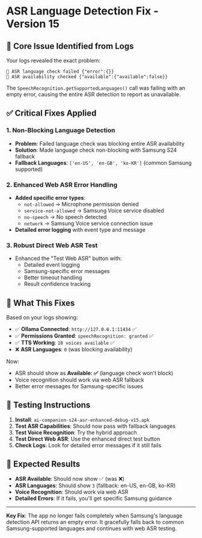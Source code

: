 # ASR Language Detection Fix - Version 15

## 🎯 **Core Issue Identified from Logs**

Your logs revealed the exact problem:
```
🎤 ASR language check failed {"error":{}}
🎤 ASR availability checked {"available":{"available":false}}
```

The `SpeechRecognition.getSupportedLanguages()` call was failing with an empty error, causing the entire ASR detection to report as unavailable.

## ✅ **Critical Fixes Applied**

### 1. **Non-Blocking Language Detection**
- **Problem**: Failed language check was blocking entire ASR availability
- **Solution**: Made language check non-blocking with Samsung S24 fallback
- **Fallback Languages**: `['en-US', 'en-GB', 'ko-KR']` (common Samsung supported)

### 2. **Enhanced Web ASR Error Handling**
- **Added specific error types**:
  - `not-allowed` → Microphone permission denied
  - `service-not-allowed` → Samsung Voice service disabled  
  - `no-speech` → No speech detected
  - `network` → Samsung Voice service connection issue
- **Detailed error logging** with event type and message

### 3. **Robust Direct Web ASR Test**
- Enhanced the "Test Web ASR" button with:
  - Detailed event logging
  - Samsung-specific error messages
  - Better timeout handling
  - Result confidence tracking

## 🔬 **What This Fixes**

Based on your logs showing:
- ✅ **Ollama Connected**: `http://127.0.0.1:11434` ✅
- ✅ **Permissions Granted**: `speechRecognition: granted` ✅  
- ✅ **TTS Working**: `18 voices available` ✅
- ❌ **ASR Languages**: `0` (was blocking availability)

Now:
- ASR should show as **Available: ✅** (language check won't block)
- Voice recognition should work via web ASR fallback
- Better error messages for Samsung-specific issues

## 📱 **Testing Instructions**

1. **Install**: `ai-companion-s24-asr-enhanced-debug-v15.apk`
2. **Test ASR Capabilities**: Should now pass with fallback languages
3. **Test Voice Recognition**: Try the hybrid approach
4. **Test Direct Web ASR**: Use the enhanced direct test button
5. **Check Logs**: Look for detailed error messages if it still fails

## 🎯 **Expected Results**

- **ASR Available**: Should now show ✅ (was ❌)
- **ASR Languages**: Should show `3` (fallback: en-US, en-GB, ko-KR)
- **Voice Recognition**: Should work via web ASR
- **Detailed Errors**: If it fails, you'll get specific Samsung guidance

---

**Key Fix**: The app no longer fails completely when Samsung's language detection API returns an empty error. It gracefully falls back to common Samsung-supported languages and continues with web ASR testing.
